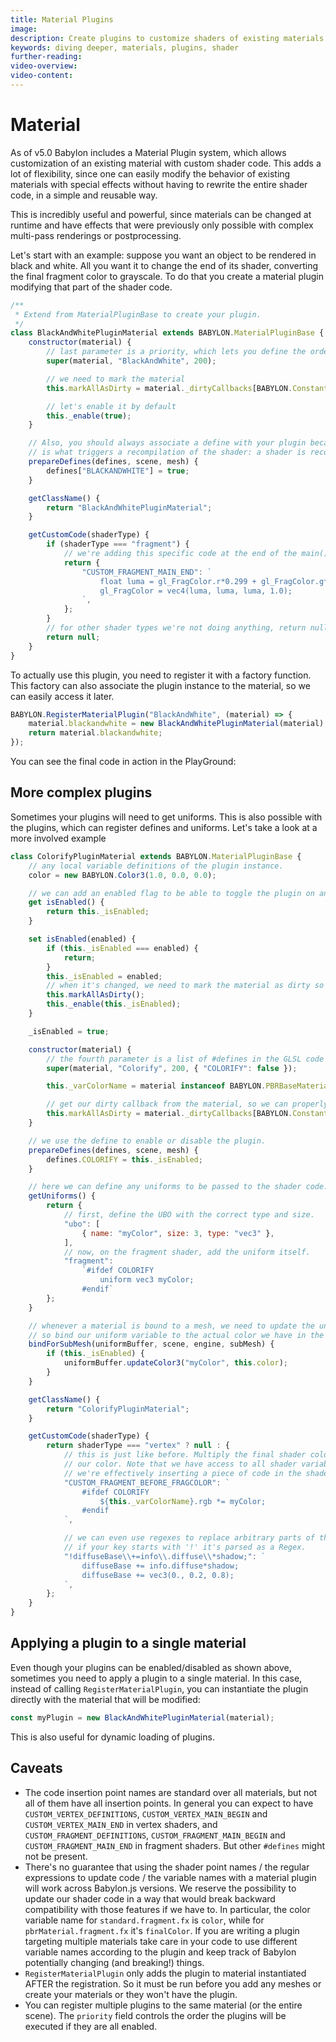 ```yaml
---
title: Material Plugins
image:
description: Create plugins to customize shaders of existing materials
keywords: diving deeper, materials, plugins, shader
further-reading:
video-overview:
video-content:
---
```


# Material

As of v5.0 Babylon includes a Material Plugin system, which allows customization of an existing material with custom shader code. This adds a lot of flexibility, since one can easily modify the behavior of existing materials with special effects without having to rewrite the entire shader code, in a simple and reusable way.

This is incredibly useful and powerful, since materials can be changed at runtime and have effects that were previously only possible with complex multi-pass renderings or postprocessing. 

Let's start with an example: suppose you want an object to be rendered in black and white. All you want it to change the end of its shader, converting the final fragment color to grayscale. To do that you create a material plugin modifying that part of the shader code.

```js
/**
 * Extend from MaterialPluginBase to create your plugin.
 */
class BlackAndWhitePluginMaterial extends BABYLON.MaterialPluginBase {
    constructor(material) {
        // last parameter is a priority, which lets you define the order multiple plugins are run.
        super(material, "BlackAndWhite", 200);

        // we need to mark the material 
        this.markAllAsDirty = material._dirtyCallbacks[BABYLON.Constants.MATERIAL_AllDirtyFlag];

        // let's enable it by default
        this._enable(true);
    }

    // Also, you should always associate a define with your plugin because the list of defines (and their values) 
    // is what triggers a recompilation of the shader: a shader is recompiled only if a value of a define changes.
    prepareDefines(defines, scene, mesh) {
        defines["BLACKANDWHITE"] = true;
    }

    getClassName() {
        return "BlackAndWhitePluginMaterial";
    }

    getCustomCode(shaderType) {
        if (shaderType === "fragment") {
            // we're adding this specific code at the end of the main() function
            return {
                "CUSTOM_FRAGMENT_MAIN_END": `
                    float luma = gl_FragColor.r*0.299 + gl_FragColor.g*0.587 + gl_FragColor.b*0.114;
                    gl_FragColor = vec4(luma, luma, luma, 1.0);
                `,
            };
        }
        // for other shader types we're not doing anything, return null
        return null;
    }
}
```

To actually use this plugin, you need to register it with a factory function. This factory can also associate the plugin instance to the material, so we can easily access it later.

```js
BABYLON.RegisterMaterialPlugin("BlackAndWhite", (material) => {
    material.blackandwhite = new BlackAndWhitePluginMaterial(material);
    return material.blackandwhite;
});
```

You can see the final code in action in the PlayGround: <Playground id="#GC63G5#2" title="Basic material plugin example" />


## More complex plugins

Sometimes your plugins will need to get uniforms. This is also possible with the plugins, which can register defines and uniforms. Let's take a look at a more involved example

```js
class ColorifyPluginMaterial extends BABYLON.MaterialPluginBase {
    // any local variable definitions of the plugin instance.
    color = new BABYLON.Color3(1.0, 0.0, 0.0);

    // we can add an enabled flag to be able to toggle the plugin on and off.
    get isEnabled() {
        return this._isEnabled;
    }

    set isEnabled(enabled) {
        if (this._isEnabled === enabled) {
            return;
        }
        this._isEnabled = enabled;
        // when it's changed, we need to mark the material as dirty so the shader is rebuilt.
        this.markAllAsDirty();
        this._enable(this._isEnabled);
    }

    _isEnabled = true;

    constructor(material) {
        // the fourth parameter is a list of #defines in the GLSL code
        super(material, "Colorify", 200, { "COLORIFY": false });

        this._varColorName = material instanceof BABYLON.PBRBaseMaterial ? "finalColor" : "color";

        // get our dirty callback from the material, so we can properly invalidate it for rebuilding.
        this.markAllAsDirty = material._dirtyCallbacks[BABYLON.Constants.MATERIAL_AllDirtyFlag];
    }

    // we use the define to enable or disable the plugin.
    prepareDefines(defines, scene, mesh) {
        defines.COLORIFY = this._isEnabled;
    }

    // here we can define any uniforms to be passed to the shader code.
    getUniforms() {
        return {
            // first, define the UBO with the correct type and size.
            "ubo": [
                { name: "myColor", size: 3, type: "vec3" },
            ],
            // now, on the fragment shader, add the uniform itself.
            "fragment":
                `#ifdef COLORIFY
                    uniform vec3 myColor;
                #endif`
        };
    }

    // whenever a material is bound to a mesh, we need to update the uniforms. 
    // so bind our uniform variable to the actual color we have in the instance.
    bindForSubMesh(uniformBuffer, scene, engine, subMesh) {
        if (this._isEnabled) {
            uniformBuffer.updateColor3("myColor", this.color);
        }
    }

    getClassName() {
        return "ColorifyPluginMaterial";
    }

    getCustomCode(shaderType) {
        return shaderType === "vertex" ? null : {
            // this is just like before. Multiply the final shader color by
            // our color. Note that we have access to all shader variables:
            // we're effectively inserting a piece of code in the shader code.
            "CUSTOM_FRAGMENT_BEFORE_FRAGCOLOR": `
                #ifdef COLORIFY
                    ${this._varColorName}.rgb *= myColor;
                #endif
            `,

            // we can even use regexes to replace arbitrary parts of the code.
            // if your key starts with '!' it's parsed as a Regex.
            "!diffuseBase\\+=info\\.diffuse\\*shadow;": `
                diffuseBase += info.diffuse*shadow;
                diffuseBase += vec3(0., 0.2, 0.8);
            `,
        };
    }
}
```

<Playground id="#P8B91Z#32" title="Material plugin example with uniforms"/>

## Applying a plugin to a single material

Even though your plugins can be enabled/disabled as shown above, sometimes you need to apply a plugin to a single material. In this case, instead of calling `RegisterMaterialPlugin`, you can instantiate the plugin directly with the material that will be modified:

```js
const myPlugin = new BlackAndWhitePluginMaterial(material);
```

This is also useful for dynamic loading of plugins.

<Playground id="#22HT5Z#4" title="Material plugin applied to a single material"/>

## Caveats

- The code insertion point names are standard over all materials, but not all of them have all insertion points. In general you can expect to have 
`CUSTOM_VERTEX_DEFINITIONS`, `CUSTOM_VERTEX_MAIN_BEGIN` and `CUSTOM_VERTEX_MAIN_END` in vertex shaders, and `CUSTOM_FRAGMENT_DEFINITIONS`, `CUSTOM_FRAGMENT_MAIN_BEGIN` and `CUSTOM_FRAGMENT_MAIN_END` in fragment shaders. But other `#defines` might not be present.
- There's no guarantee that using the shader point names / the regular expressions to update code / the variable names with a material plugin will work across Babylon.js versions. We reserve the possibility to update our shader code in a way that would break backward compatibility with those features if we have to. In particular, the color variable name for `standard.fragment.fx` is `color`, while for `pbrMaterial.fragment.fx` it's `finalColor`. If you are writing a plugin targeting multiple materials take care in your code to use different variable names according to the plugin and keep track of Babylon potentially changing (and breaking!) things.
- `RegisterMaterialPlugin` only adds the plugin to material instantiated AFTER the registration. So it must be run before you add any meshes or create your materials or they won't have the plugin.
- You can register multiple plugins to the same material (or the entire scene). The `priority` field controls the order the plugins will be executed if they are all enabled.
